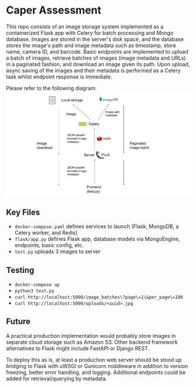# Caper Assessment

This repo consists of an image storage system implemented as a containerized Flask app with Celery for batch processing and Mongo database. Images are stored in the server's disk space, and the database stores the image's path and image metadata such as timestamp, store name, camera ID, and barcode. Basic endpoints are implemented to upload a batch of images, retrieve batches of images (image metadata and URLs) in a paginated fashion, and download an image given its path. Upon upload, async saving of the images and their metadata is performed as a Celery task whilst endpoint response is immediate.

Please refer to the following diagram:
![Diagram](diagram.jpg)

## Key Files

* `docker-compose.yaml` defines services to launch (Flask, MongoDB, a Celery worker, and Redis)
* `flask/app.py` defines Flask app, database models via MongoEngine, endpoints, basic config, etc.
* `test.py` uploads 3 images to server

## Testing
* `docker-compose up`
* `python3 test.py`
* `curl http://localhost:5000/image_batches\?page\=1\&per_page\=100`
* `curl http://localhost:5000/uploads/<uuid>.jpg`

## Future

A practical production implementation would probably store images in separate cloud storage such as Amazon S3. Other backend framework alternatives to Flask might include FastAPI or Django REST.

To deploy this as is, at least a production web server should be stood up bridging to Flask with uWSGI or Gunicorn middleware in addition to version freezing, better error handling, and logging. Additional endpoints could be added for retrieval/querying by metadata.
